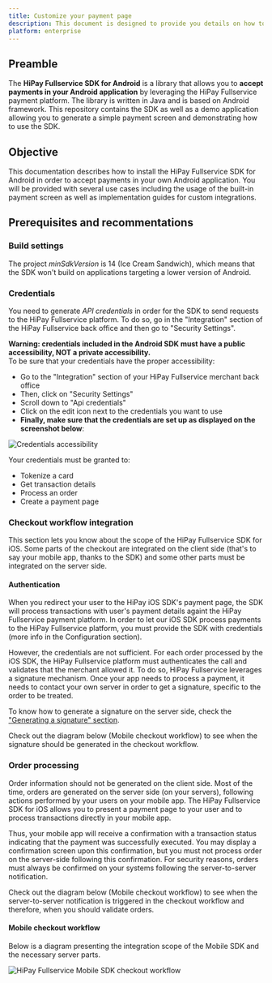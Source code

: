 ```yaml
---
title: Customize your payment page
description: This document is designed to provide you details on how to integrate your business to the HiPay Direct payment gateway.
platform: enterprise
---
```


## Preamble
The **HiPay Fullservice SDK for Android** is a library that allows you to **accept payments in your Android application** by leveraging the HiPay Fullservice payment platform. The library is written in Java and is based on Android framework. This repository contains the SDK as well as a demo application allowing you to generate a simple payment screen and demonstrating how to use the SDK.

## Objective
This documentation describes how to install the HiPay Fullservice SDK for Android in order to accept payments in your own Android application. You will be provided with several use cases including the usage of the built-in payment screen as well as implementation guides for custom integrations.

## Prerequisites and recommentations

### Build settings

The project *minSdkVersion* is 14 (Ice Cream Sandwich), which means that the SDK won't build on applications targeting a lower version of Android.

### Credentials

You need to generate *API credentials* in order for the SDK to send requests to the HiPay Fullservice platform. To do so, go in the "Integration" section of the HiPay Fullservice back office and then go to "Security Settings".

**Warning: credentials included in the Android SDK must have a public accessibility, NOT a private accessibility.**  
To be sure that your credentials have the proper accessibility:

- Go to the "Integration" section of your HiPay Fullservice merchant back office
- Then, click on "Security Settings"
- Scroll down to "Api credentials"
- Click on the edit icon next to the credentials you want to use 
- **Finally, make sure that the credentials are set up as displayed on the screenshot below**:

![Credentials accessibility](https://github.com/hipay/hipay-docs/tree/master/hipay-fullservice-sdk-android/images/prerequisites/credentials_accessibility.png)

Your credentials must be granted to:

- Tokenize a card
- Get transaction details
- Process an order 
- Create a payment page

### Checkout workflow integration

This section lets you know about the scope of the HiPay Fullservice SDK for iOS. Some parts of the checkout are integrated on the client side (that's to say your mobile app, thanks to the SDK) and some other parts must be integrated on the server side.

#### Authentication

When you redirect your user to the HiPay iOS SDK's payment page, the SDK will process transactions with user's payment details againt the HiPay Fullservice payment platform. In order to let our iOS SDK process payments to the HiPay Fullservice platform, you must provide the SDK with credentials (more info in the Configuration section).

However, the credentials are not sufficient. For each order processed by the iOS SDK, the HiPay Fullservice platform must authenticates the call and validates that the merchant allowed it. To do so, HiPay Fullservice leverages a signature mechanism. Once your app needs to process a payment, it needs to contact your own server in order to get a signature, specific to the order to be treated.

To know how to generate a signature on the server side, check the ["Generating a signature" section](#generating-a-signature-server-side).

Check out the diagram below (Mobile checkout workflow) to see when the signature should be generated in the checkout workflow.

### Order processing

Order information should not be generated on the client side. Most of the time, orders are generated on the server side (on your servers), following actions performed by your users on your mobile app. The HiPay Fullservice SDK for iOS allows you to present a payment page to your user and to process transactions directly in your mobile app. 

Thus, your mobile app will receive a confirmation with a transaction status indicating that the payment was successfully executed. You may display a confirmation screen upon this confirmation, but you must not process order on the server-side following this confirmation. For security reasons, orders must always be confirmed on your systems following the server-to-server notification.

Check out the diagram below (Mobile checkout workflow) to see when the server-to-server notification is triggered in the checkout workflow and therefore, when you should validate orders.

#### Mobile checkout workflow

Below is a diagram presenting the integration scope of the Mobile SDK and the necessary server parts.

![HiPay Fullservice Mobile SDK checkout workflow](https://github.com/hipay/hipay-docs/tree/master/hipay-fullservice-sdk-android/images/prerequisites/workflow.png)
